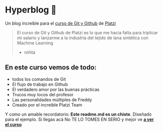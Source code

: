 # Hyperblog 💚

Un blog increíble para el [curso de Git y Github](https://platzi.com/clases/git-github/ "curso de Git y Github") de [Platzi](https://platzi.com/ "Platzi")

> El curso de Git y Github de Platzi es lo que me hacia falta para triplicar mi salario y lanzarme a la industria del tejido de lana sintética con Machine Learning
>
> - niñita

## En este curso vemos de todo:

- todos los comandos de Git
- El flujo de trabajo en Github
- El verdadero amor por las buenas prácticas
- Trucos muy locos del profesor
- Las personalidades múltiples de Freddy
- Creado por el increible Platzi Team

Y como un amable recordatorio: **Este readme.md es un chiste**. Diseñado para el ejemplo. Si llegas acá No TE LO TOMES EN SERIO y mejor ve [**a ver el curso**](https://platzi.com/clases/git-github/ "a ver el curso")
